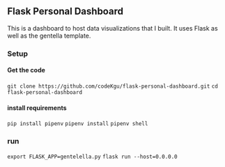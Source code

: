 ## Flask Personal Dashboard 

This is a dashboard to host data visualizations that I built. It uses Flask as well as the gentella template. 

### Setup
#### Get the code
`git clone https://github.com/codeKgu/flask-personal-dashboard.git`
`cd flask-personal-dashboard`

#### install requirements
`pip install pipenv`
`pipenv install`
`pipenv shell`

### run
`export FLASK_APP=gentelella.py`
`flask run --host=0.0.0.0`
